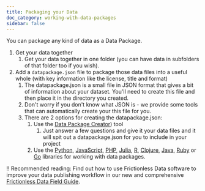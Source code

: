 ```yaml
---
title: Packaging your Data
doc_category: working-with-data-packages
sidebar: false
---
```



You can package any kind of data as a Data Package.

1. Get your data together
   1. Get your data together in one folder (you can have data in subfolders of that folder too if you wish).
1. Add a `datapackage.json` file to package those data files into a useful whole (with key information like the license, title and format)
   1. The datapackage.json is a small file in JSON format that gives a bit of information about your dataset. You'll need to create this file and then place it in the directory you created.
   1. Don't worry if you don't know what JSON is - we provide some tools that can automatically create your this file for you.
   1. There are 2 options for creating the datapackage.json:
      1. Use the [Data Package Creator][dp-creator]) tool
         1. Just answer a few questions and give it your data files and it will spit out a datapackage.json for you to include in your project
      1. Use the [Python][dp-py], [JavaScript][dp-js], [PHP][dp-php], [Julia][dp-jl], [R][dp-r], [Clojure][dp-clj], [Java][dp-java], [Ruby][dp-rb] or [Go][dp-go] libraries for working with data packages.

!! Recommended reading: Find out how to use Frictionless Data software to improve your data publishing workflow in our new and comprehensive [Frictionless Data Field Guide][field-guide].

[field-guide]: /field-guide

[dp-creator]: http://create.frictionlessdata.io

[dp-js]: https://github.com/frictionlessdata/datapackage-js
[dp-py]: https://github.com/frictionlessdata/datapackage-py
[dp-php]: https://github.com/frictionlessdata/datapackage-php
[dp-java]: https://github.com/frictionlessdata/datapackage-java
[dp-clj]: https://github.com/frictionlessdata/datapackage-clj
[dp-jl]: https://github.com/frictionlessdata/datapackage-jl
[dp-r]: https://github.com/frictionlessdata/datapackage-r
[dp-go]: https://github.com/frictionlessdata/datapackage-go
[dp-rb]: https://github.com/frictionlessdata/datapackage-rb